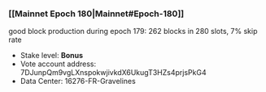 ### [[Mainnet Epoch 180|Mainnet#Epoch-180]]
good block production during epoch 179: 262 blocks in 280 slots, 7% skip rate
* Stake level: **Bonus** 
* Vote account address: 7DJunpQm9vgLXnspokwjivkdX6UkugT3HZs4prjsPkG4
* Data Center: 16276-FR-Gravelines